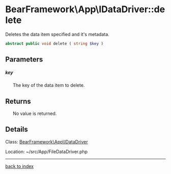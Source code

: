# BearFramework\App\IDataDriver::delete

Deletes the data item specified and it's metadata.

```php
abstract public void delete ( string $key )
```

## Parameters

##### key

&nbsp;&nbsp;&nbsp;&nbsp;&nbsp;&nbsp;The key of the data item to delete.

## Returns

&nbsp;&nbsp;&nbsp;&nbsp;&nbsp;&nbsp;No value is returned.

## Details

Class: [BearFramework\App\IDataDriver](bearframework.app.idatadriver.class.md)

Location: ~/src/App/FileDataDriver.php

---

[back to index](index.md)


